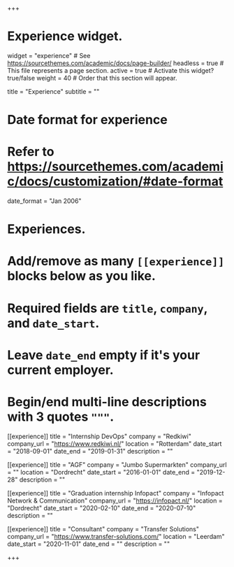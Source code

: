 +++
# Experience widget.
widget = "experience"  # See https://sourcethemes.com/academic/docs/page-builder/
headless = true  # This file represents a page section.
active = true  # Activate this widget? true/false
weight = 40  # Order that this section will appear.

title = "Experience"
subtitle = ""

# Date format for experience
#   Refer to https://sourcethemes.com/academic/docs/customization/#date-format
date_format = "Jan 2006"

# Experiences.
#   Add/remove as many `[[experience]]` blocks below as you like.
#   Required fields are `title`, `company`, and `date_start`.
#   Leave `date_end` empty if it's your current employer.
#   Begin/end multi-line descriptions with 3 quotes `"""`.

[[experience]]
  title = "Internship DevOps"
  company = "Redkiwi"
  company_url = "https://www.redkiwi.nl/"
  location = "Rotterdam"
  date_start = "2018-09-01"
  date_end = "2019-01-31"
  description = ""

[[experience]]
  title = "AGF"
  company = "Jumbo Supermarkten"
  company_url = ""
  location = "Dordrecht"
  date_start = "2016-01-01"
  date_end = "2019-12-28"
  description = ""

[[experience]]
  title = "Graduation internship Infopact"
  company = "Infopact Network & Communication"
  company_url = "https://infopact.nl/"
  location = "Dordrecht"
  date_start = "2020-02-10"
  date_end = "2020-07-10"
  description = ""

[[experience]]
  title = "Consultant"
  company = "Transfer Solutions"
  company_url = "https://www.transfer-solutions.com/"
  location = "Leerdam"
  date_start = "2020-11-01"
  date_end = ""
  description = ""




+++

